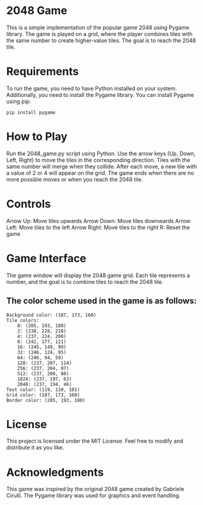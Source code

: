 # 2048 Game

This is a simple implementation of the popular game 2048 using Pygame library. The game is played on a grid, where the player combines tiles with the same number to create higher-value tiles. The goal is to reach the 2048 tile.

# Requirements

To run the game, you need to have Python installed on your system. Additionally, you need to install the Pygame library. You can install Pygame using pip:
```shell
pip install pygame
```
# How to Play

   Run the 2048_game.py script using Python.
   Use the arrow keys (Up, Down, Left, Right) to move the tiles in the corresponding direction.
   Tiles with the same number will merge when they collide.
   After each move, a new tile with a value of 2 or 4 will appear on the grid.
   The game ends when there are no more possible moves or when you reach the 2048 tile.
   
 # Controls

   Arrow Up: Move tiles upwards
   Arrow Down: Move tiles downwards
   Arrow Left: Move tiles to the left
   Arrow Right: Move tiles to the right
   R: Reset the game

 # Game Interface

The game window will display the 2048 game grid. Each tile represents a number, and the goal is to combine tiles to reach the 2048 tile.

## The color scheme used in the game is as follows:

    Background color: (187, 173, 160)
    Tile colors:
        0: (205, 193, 180)
        2: (238, 228, 218)
        4: (237, 224, 200)
        8: (242, 177, 121)
        16: (245, 149, 99)
        32: (246, 124, 95)
        64: (246, 94, 59)
        128: (237, 207, 114)
        256: (237, 204, 97)
        512: (237, 200, 80)
        1024: (237, 197, 63)
        2048: (237, 194, 46)
    Text color: (119, 110, 101)
    Grid color: (187, 173, 160)
    Border color: (205, 193, 180)

# License

This project is licensed under the MIT License. Feel free to modify and distribute it as you like.

# Acknowledgments

This game was inspired by the original 2048 game created by Gabriele Cirulli. The Pygame library was used for graphics and event handling.
